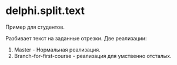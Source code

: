 delphi.split.text
=================

Пример для студентов.

Разбивает текст на заданные отрезки. Две реализации:  
  1. Master - Нормальная реализация.  
  2. Branch-for-first-course - реализация для умственно отсталых.  
